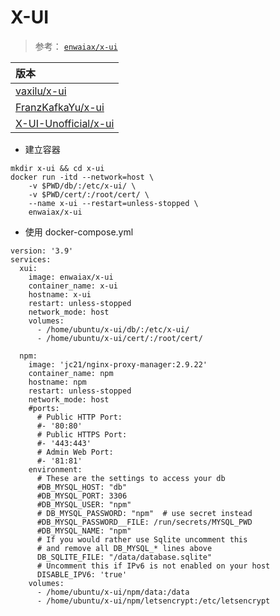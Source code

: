 # X-UI
> 参考： [`enwaiax/x-ui`](https://hub.docker.com/r/enwaiax/x-ui)

| 版本 |
|:-----|
|[vaxilu/x-ui](https://github.com/vaxilu/x-ui)|
|[FranzKafkaYu/x-ui](https://github.com/FranzKafkaYu/x-ui)|
|[X-UI-Unofficial/x-ui](https://github.com/X-UI-Unofficial)|

* 建立容器
```
mkdir x-ui && cd x-ui
docker run -itd --network=host \
    -v $PWD/db/:/etc/x-ui/ \
    -v $PWD/cert/:/root/cert/ \
    --name x-ui --restart=unless-stopped \
    enwaiax/x-ui
```

* 使用 docker-compose.yml
```
version: '3.9'
services:
  xui:
    image: enwaiax/x-ui
    container_name: x-ui
    hostname: x-ui
    restart: unless-stopped
    network_mode: host
    volumes:
      - /home/ubuntu/x-ui/db/:/etc/x-ui/
      - /home/ubuntu/x-ui/cert/:/root/cert/

  npm:
    image: 'jc21/nginx-proxy-manager:2.9.22'
    container_name: npm
    hostname: npm
    restart: unless-stopped
    network_mode: host
    #ports:
      # Public HTTP Port:
      #- '80:80'
      # Public HTTPS Port:
      #- '443:443'
      # Admin Web Port:
      #- '81:81'
    environment:
      # These are the settings to access your db
      #DB_MYSQL_HOST: "db"
      #DB_MYSQL_PORT: 3306
      #DB_MYSQL_USER: "npm"
      # DB_MYSQL_PASSWORD: "npm"  # use secret instead
      #DB_MYSQL_PASSWORD__FILE: /run/secrets/MYSQL_PWD
      #DB_MYSQL_NAME: "npm"
      # If you would rather use Sqlite uncomment this
      # and remove all DB_MYSQL_* lines above
      DB_SQLITE_FILE: "/data/database.sqlite"
      # Uncomment this if IPv6 is not enabled on your host
      DISABLE_IPV6: 'true'
    volumes:
      - /home/ubuntu/x-ui/npm/data:/data
      - /home/ubuntu/x-ui/npm/letsencrypt:/etc/letsencrypt
```
